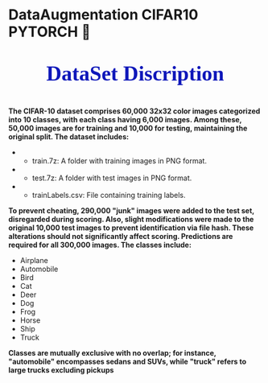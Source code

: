 # DataAugmentation CIFAR10 PYTORCH 🤖
# <p style="font-family:Algerian;font-size:150%;text-align:center;color:#0F18BA;"> DataSet Discription</p>

**The CIFAR-10 dataset comprises 60,000 32x32 color images categorized into 10 classes, with each class having 6,000 images. Among these, 50,000 images are for training and 10,000 for testing, maintaining the original split. The dataset includes:**
* * train.7z: A folder with training images in PNG format.
* * test.7z: A folder with test images in PNG format.
* * trainLabels.csv: File containing training labels.

**To prevent cheating, 290,000 "junk" images were added to the test set, disregarded during scoring. Also, slight modifications were made to the original 10,000 test images to prevent identification via file hash. These alterations should not significantly affect scoring. Predictions are required for all 300,000 images. The classes include:**

* Airplane
* Automobile
* Bird
* Cat
* Deer
* Dog
* Frog
* Horse
* Ship
* Truck

**Classes are mutually exclusive with no overlap; for instance, "automobile" encompasses sedans and SUVs, while "truck" refers to large trucks excluding pickups**
